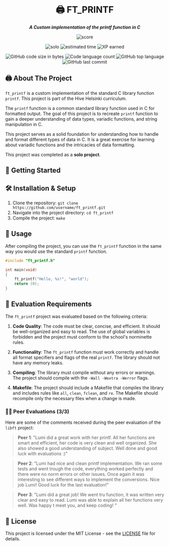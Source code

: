 <h1 align="center">
	🖨️  FT_PRINTF
</h1>

<p align="center">
	<b><i>A Custom implementation of the printf function in C</i></b><br>
</p>

<p align="center">
    <img alt="score" src="https://img.shields.io/badge/score-100%2F100-brightgreen" />
<p align="center">
    <img alt="solo" src="https://img.shields.io/badge/solo-yellow" />
    <img alt="estimated time" src="https://img.shields.io/badge/estimation-70%20hours-blue" />
    <img alt="XP earned" src="https://img.shields.io/badge/XP-882-orange" />
<p align="center">
	<img alt="GitHub code size in bytes" src="https://img.shields.io/github/languages/code-size/lkilpela/ft_printf?color=lightblue" />
	<img alt="Code language count" src="https://img.shields.io/github/languages/count/lkilpela/ft_printf?color=yellow" />
	<img alt="GitHub top language" src="https://img.shields.io/github/languages/top/lkilpela/ft_printf?color=blue" />
	<img alt="GitHub last commit" src="https://img.shields.io/github/last-commit/lkilpela/ft_printf?color=green" />
</p>

## 🖨️ About The Project

`ft_printf` is a custom implementation of the standard C library function `printf`. This project is part of the Hive Helsinki curriculum.

The `printf` function is a common standard library function used in C for formatted output. The goal of this project is to recreate `printf` function to gain a deeper understanding of data types, variadic functions, and string manipulation in C.

This project serves as a solid foundation for understanding how to handle and format different types of data in C. It is a great exercise for learning about variadic functions and the intricacies of data formatting.

This project was completed as a **solo project**.

## 🏁 Getting Started

## 🛠️ Installation & Setup

1. Clone the repository: `git clone https://github.com/username/ft_printf.git`
2. Navigate into the project directory: `cd ft_printf`
3. Compile the project: `make`

## 🚀 Usage

After compiling the project, you can use the `ft_printf` function in the same way you would use the standard `printf` function.

```c
#include "ft_printf.h"

int main(void)
{
    ft_printf("Hello, %s!", "world");
    return (0);
}
```

## 📝 Evaluation Requirements

The `ft_printf` project was evaluated based on the following criteria:

1. **Code Quality**: The code must be clear, concise, and efficient. It should be well-organized and easy to read. The use of global variables is forbidden and the project must conform to the school's norminette rules.

2. **Functionality**: The `ft_printf` function must work correctly and handle all format specifiers and flags of the real `printf`. The library should not have any memory leaks.

3. **Compiling**: The library must compile without any errors or warnings. The project should compile with the `-Wall -Wextra -Werror` flags.

4. **Makefile**: The project should include a Makefile that compiles the library and includes rules like `all`, `clean`, `fclean`, and `re`. The Makefile should recompile only the necessary files when a change is made.

### 🧑‍💻 Peer Evaluations (3/3)

Here are some of the comments received during the peer evaluation of the `libft` project:

> **Peer 1**: "Lumi did a great work with her printf. All her functions are smart and efficient, her code is very clean and well organized. She also showed a good understanding of subject. Well done and good luck with evaluations :)"

> **Peer 2**: "Lumi had nice and clean printf implementation. We ran some tests and went trough the code, everything worked perfectly and there were no norm errors or other issues. Once again it was interesting to see different ways to implement the conversions. Nice job Lumi! Good luck for the last evaluation!"

> **Peer 3**: "Lumi did a great job! We went tru function, it was written very clear and easy to read. Lumi was able to explain all her functions very well. Was happy t meet you, and keep coding! "

## 📜 License

This project is licensed under the MIT License - see the [LICENSE](https://github.com/lkilpela/libft/blob/main/docs/LICENSE) file for details.